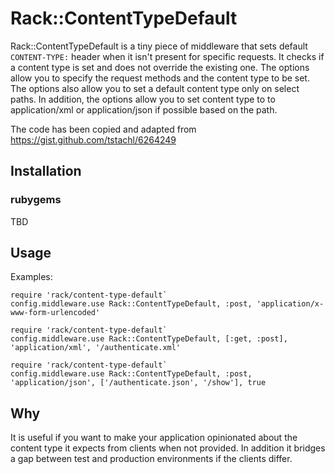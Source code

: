 # Rack::ContentTypeDefault

Rack::ContentTypeDefault is a tiny piece of middleware that sets default `CONTENT-TYPE:` header when it isn't present
for specific requests. It checks if a content type is set and does not override the existing one.
The options allow you to specify the request methods and the content type to be set. The options also allow you to set
a default content type only on select paths. In addition, the options allow  you to set content type to to application/xml
or application/json if possible based on the path.

The code has been copied and adapted from https://gist.github.com/tstachl/6264249

## Installation

### rubygems

TBD

## Usage
Examples:

```
require 'rack/content-type-default`
config.middleware.use Rack::ContentTypeDefault, :post, 'application/x-www-form-urlencoded'
```

```
require 'rack/content-type-default`
config.middleware.use Rack::ContentTypeDefault, [:get, :post], 'application/xml', '/authenticate.xml'
```

```
require 'rack/content-type-default`
config.middleware.use Rack::ContentTypeDefault, :post, 'application/json', ['/authenticate.json', '/show'], true
```

## Why

It is useful if you want to make your application opinionated about the content type it expects from clients when not
provided. In addition it bridges a gap between test and production environments if the clients differ.
